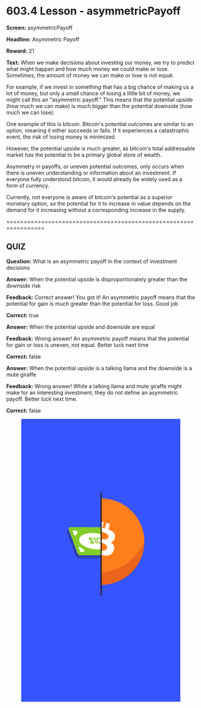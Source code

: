 # 603.4 Lesson - asymmetricPayoff

**Screen:** asymmetricPayoff

**Headline:** Asymmetric Payoff

**Reward:** 21

**Text:** When we make decisions about investing our money, we try to predict what might happen and how much money we could make or lose. Sometimes, the amount of money we can make or lose is not equal.

For example, if we invest in something that has a big chance of making us a lot of money, but only a small chance of losing a little bit of money, we might call this an &quot;asymmetric payoff.&quot; This means that the potential upside (how much we can make) is much bigger than the potential downside (how much we can lose).

One example of this is bitcoin. Bitcoin&#x27;s potential outcomes are similar to an option, meaning it either succeeds or fails. If it experiences a catastrophic event, the risk of losing money is minimized.

However, the potential upside is much greater, as bitcoin&#x27;s total addressable market has the potential to be a primary global store of wealth.

Asymmetry in payoffs, or uneven potential outcomes, only occurs when there is uneven understanding or information about an investment. If everyone fully understood bitcoin, it would already be widely used as a form of currency.

Currently, not everyone is aware of bitcoin&#x27;s potential as a superior monetary option, so the potential for it to increase in value depends on the demand for it increasing without a corresponding increase in the supply.


=================================================================

## QUIZ

**Question:** What is an asymmetric payoff in the context of investment decisions


**Answer:** When the potential upside is disproportionately greater than the downside risk

**Feedback:** Correct answer! You got it! An asymmetric payoff means that the potential for gain is much greater than the potential for loss. Good job

**Correct:** true

**Answer:** When the potential upside and downside are equal

**Feedback:** Wrong answer! An asymmetric payoff means that the potential for gain or loss is uneven, not equal. Better luck next time

**Correct:** false

**Answer:** When the potential upside is a talking llama and the downside is a mute giraffe

**Feedback:** Wrong answer! While a talking llama and mute giraffe might make for an interesting investment, they do not define an asymmetric payoff. Better luck next time.

**Correct:** false


<figure><img src="../.gitbook/assets/603-04.png" alt=""><figcaption></figcaption></figure>

